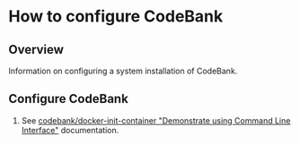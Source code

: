 # How to configure CodeBank

## Overview

Information on configuring a system installation of CodeBank.

## Configure CodeBank

1. See [codebank/docker-init-container "Demonstrate using Command Line Interface"](https://github.com/richiebono/docker-init-container/blob/main/README.md#demonstrate-using-command-line-interface) documentation.
